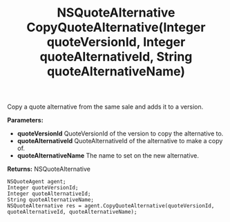 ﻿---
uid: crmscript_ref_NSQuoteAgent_CopyQuoteAlternative
title: NSQuoteAlternative CopyQuoteAlternative(Integer quoteVersionId, Integer quoteAlternativeId, String quoteAlternativeName)
intellisense: NSQuoteAgent.CopyQuoteAlternative
keywords: NSQuoteAgent, CopyQuoteAlternative
so.topic: reference
---

Copy a quote alternative from the same sale and adds it to a version.

**Parameters:**
 - **quoteVersionId** QuoteVersionId of the version to copy the alternative to.
 - **quoteAlternativeId** QuoteAlternativeId of the alternative to make a copy of.
 - **quoteAlternativeName** The name to set on the new alternative.

**Returns:** NSQuoteAlternative

```crmscript
NSQuoteAgent agent;
Integer quoteVersionId;
Integer quoteAlternativeId;
String quoteAlternativeName;
NSQuoteAlternative res = agent.CopyQuoteAlternative(quoteVersionId, quoteAlternativeId, quoteAlternativeName);
```

